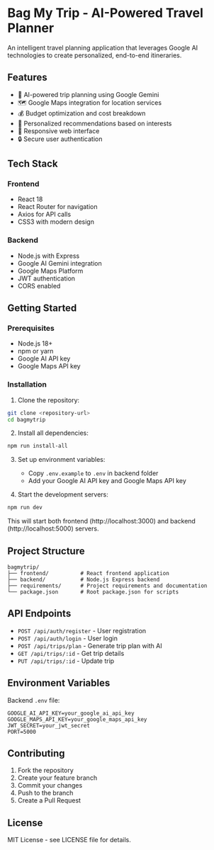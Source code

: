 # Bag My Trip - AI-Powered Travel Planner

An intelligent travel planning application that leverages Google AI technologies to create personalized, end-to-end itineraries.

## Features

- 🤖 AI-powered trip planning using Google Gemini
- 🗺️ Google Maps integration for location services
- 💰 Budget optimization and cost breakdown
- 🎯 Personalized recommendations based on interests
- 📱 Responsive web interface
- 🔒 Secure user authentication

## Tech Stack

### Frontend
- React 18
- React Router for navigation
- Axios for API calls
- CSS3 with modern design

### Backend
- Node.js with Express
- Google AI Gemini integration
- Google Maps Platform
- JWT authentication
- CORS enabled

## Getting Started

### Prerequisites
- Node.js 18+ 
- npm or yarn
- Google AI API key
- Google Maps API key

### Installation

1. Clone the repository:
```bash
git clone <repository-url>
cd bagmytrip
```

2. Install all dependencies:
```bash
npm run install-all
```

3. Set up environment variables:
   - Copy `.env.example` to `.env` in backend folder
   - Add your Google AI API key and Google Maps API key

4. Start the development servers:
```bash
npm run dev
```

This will start both frontend (http://localhost:3000) and backend (http://localhost:5000) servers.

## Project Structure

```
bagmytrip/
├── frontend/          # React frontend application
├── backend/           # Node.js Express backend
├── requirements/      # Project requirements and documentation
└── package.json       # Root package.json for scripts
```

## API Endpoints

- `POST /api/auth/register` - User registration
- `POST /api/auth/login` - User login
- `POST /api/trips/plan` - Generate trip plan with AI
- `GET /api/trips/:id` - Get trip details
- `PUT /api/trips/:id` - Update trip

## Environment Variables

Backend `.env` file:
```
GOOGLE_AI_API_KEY=your_google_ai_api_key
GOOGLE_MAPS_API_KEY=your_google_maps_api_key
JWT_SECRET=your_jwt_secret
PORT=5000
```

## Contributing

1. Fork the repository
2. Create your feature branch
3. Commit your changes
4. Push to the branch
5. Create a Pull Request

## License

MIT License - see LICENSE file for details.